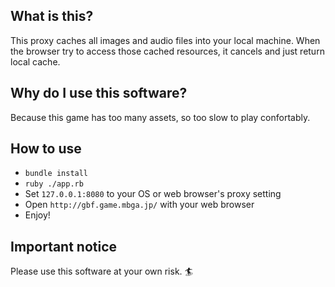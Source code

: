 
## What is this?

This proxy caches all images and audio files into your local machine. When the browser try to access those cached resources, it cancels and just return local cache.


## Why do I use this software?

Because this game has too many assets, so too slow to play confortably.


## How to use

- `bundle install`
- `ruby ./app.rb`
- Set `127.0.0.1:8080` to your OS or web browser's proxy setting
- Open `http://gbf.game.mbga.jp/` with your web browser
- Enjoy!


## Important notice

Please use this software at your own risk. :surfer:
